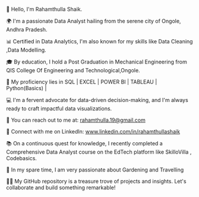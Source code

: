 👋 Hello, I'm Rahamthulla Shaik.

🌍 I'm a passionate Data Analyst hailing from the serene city of Ongole, Andhra Pradesh.

📊 Certified in Data Analytics, I'm also known for my skills like Data Cleaning ,Data Modelling.

🎓 By education, I hold a Post Graduation in Mechanical Engineering from QIS College Of Engineering and Technological,Ongole.

💼 My proficiency lies in SQL | EXCEL | POWER BI | TABLEAU | Python(Basics) |

💻 I'm a fervent advocate for data-driven decision-making, and I'm always ready to craft impactful data visualizations.

📧 You can reach out to me at: rahamthulla.19@gmail.com

🔗 Connect with me on LinkedIn: www.linkedin.com/in/rahamthullashaik

📚 On a continuous quest for knowledge, I recently completed a Comprehensive Data Analyst course on the EdTech platform like SkilloVilla , Codebasics.

📖 In my spare time, I am very passionate about Gardening and Travelling

👨‍💻 My GitHub repository is a treasure trove of projects and insights. Let's collaborate and build something remarkable!

